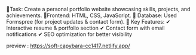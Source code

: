 🔹Task: Create a personal portfolio website showcasing skills, projects, and
 achievements.
 🔹Frontend: HTML, CSS, JavaScript.
 🔹 Database: Used Formspree (for project updates & contact form).
 🔹
 Key Features:
 ✔
 Interactive resume & portfolio section
 ✔
 Contact form with email notifications
 ✔
 SEO optimization for better visibility

 preview : https://soft-capybara-cc1417.netlify.app/
